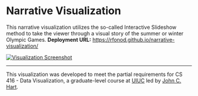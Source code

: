 # Narrative Visualization
This narrative visualization utilizes the so-called Interactive Slideshow method to take the viewer through a visual story of the summer or winter Olympic Games. **Deployment URL:** https://rfonod.github.io/narrative-visualization/

[![Visualization Screenshot](https://user-images.githubusercontent.com/78231009/196717550-59e0183c-eca1-433c-a7a8-91232b77a78c.png)](https://rfonod.github.io/narrative-visualization/)

---
This visualization was developed to meet the partial requirements for CS 416 - Data Visualization, a graduate-level course at [UIUC](https://cs.illinois.edu/) led by [John C. Hart](https://cs.illinois.edu/about/people/faculty/jch).
